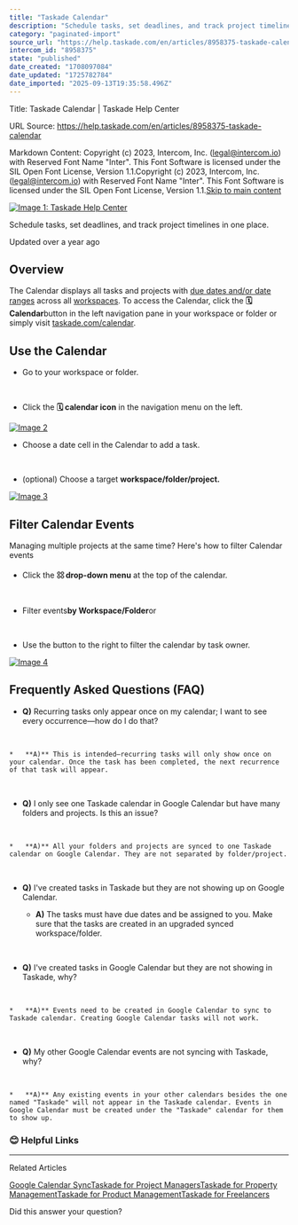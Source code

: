 ```yaml
---
title: "Taskade Calendar"
description: "Schedule tasks, set deadlines, and track project timelines in one place."
category: "paginated-import"
source_url: "https://help.taskade.com/en/articles/8958375-taskade-calendar"
intercom_id: "8958375"
state: "published"
date_created: "1708097084"
date_updated: "1725782784"
date_imported: "2025-09-13T19:35:58.496Z"
---
```


Title: Taskade Calendar | Taskade Help Center

URL Source: https://help.taskade.com/en/articles/8958375-taskade-calendar

Markdown Content:
Copyright (c) 2023, Intercom, Inc. (legal@intercom.io) with Reserved Font Name "Inter". This Font Software is licensed under the SIL Open Font License, Version 1.1.Copyright (c) 2023, Intercom, Inc. (legal@intercom.io) with Reserved Font Name "Inter". This Font Software is licensed under the SIL Open Font License, Version 1.1.[Skip to main content](https://help.taskade.com/en/articles/8958375-taskade-calendar#main-content)

[![Image 1: Taskade Help Center](https://downloads.intercomcdn.com/i/o/490280/d14603621e78c833c2d0e66f/2d1230f35f3009fff25b2989e93312a5.png)](https://help.taskade.com/en/)

Schedule tasks, set deadlines, and track project timelines in one place.

Updated over a year ago

**Overview**
------------

The Calendar displays all tasks and projects with [due dates and/or date ranges](https://help.taskade.com/en/articles/8958507) across all [workspaces](https://help.taskade.com/en/articles/8958483). To access the Calendar, click the **🗓️ Calendar**button in the left navigation pane in your workspace or folder or simply visit [taskade.com/calendar](http://taskade.com/calendar).

**Use the Calendar**
--------------------

*   Go to your workspace or folder.

​

*   Click the **🗓 calendar icon** in the navigation menu on the left.

[![Image 2](https://downloads.intercomcdn.com/i/o/1172474390/a60d3234ae279020e3c7262d/taskade-calendar-1.jpg?expires=1757793600&signature=8bafd258b3777471f6cadea01b58d4e45e0d50ad0117b8a7522db1f292cef518&req=dSEgFM15mYJWWfMW1HO4zdpcFo8wbUXdeY6EXfUC6%2FOI4YTQUPXziBGSoqAI%0AsLqK7bZy6qCBjc5zxHw%3D%0A)](https://downloads.intercomcdn.com/i/o/1172474390/a60d3234ae279020e3c7262d/taskade-calendar-1.jpg?expires=1757793600&signature=8bafd258b3777471f6cadea01b58d4e45e0d50ad0117b8a7522db1f292cef518&req=dSEgFM15mYJWWfMW1HO4zdpcFo8wbUXdeY6EXfUC6%2FOI4YTQUPXziBGSoqAI%0AsLqK7bZy6qCBjc5zxHw%3D%0A)

*   Choose a date cell in the Calendar to add a task.

​

*   (optional) Choose a target **workspace/folder/project.**

[![Image 3](https://downloads.intercomcdn.com/i/o/1172474432/0b3177fbf9c8e7869bcb503d/taskade-calendar-2.jpg?expires=1757793600&signature=4c6a188ed0dafb92f1d6de6f9bfc4b76e451c964330fe5ca2b828fe9ce78a3a2&req=dSEgFM15mYVcW%2FMW1HO4zaLRX%2F0R9a69N2IbuJQsMaUJKZRuPSpVwKygXj%2FW%0Ay2%2BzHDhP5wy5CkW7uns%3D%0A)](https://downloads.intercomcdn.com/i/o/1172474432/0b3177fbf9c8e7869bcb503d/taskade-calendar-2.jpg?expires=1757793600&signature=4c6a188ed0dafb92f1d6de6f9bfc4b76e451c964330fe5ca2b828fe9ce78a3a2&req=dSEgFM15mYVcW%2FMW1HO4zaLRX%2F0R9a69N2IbuJQsMaUJKZRuPSpVwKygXj%2FW%0Ay2%2BzHDhP5wy5CkW7uns%3D%0A)

**Filter Calendar Events**
--------------------------

Managing multiple projects at the same time? Here's how to filter Calendar events

*   Click the **𓃌 drop-down menu** at the top of the calendar.

​

*   Filter events**by Workspace/Folder**or

​

*   Use the button to the right to filter the calendar by task owner.

[![Image 4](https://downloads.intercomcdn.com/i/o/1172478574/1e04a828ed467b4b617a3db7/calendar-filter.jpg?expires=1757793600&signature=50f227b92fcf96ac64fe798affc1f722d59cfeec929227e97bf9164390d15c93&req=dSEgFM15lYRYXfMW1HO4zVNVy579FI5yyC6ZZMPi4XlBMs4pAWRbmbTpxvua%0A5oEbC8u66791ySHg%2BIw%3D%0A)](https://downloads.intercomcdn.com/i/o/1172478574/1e04a828ed467b4b617a3db7/calendar-filter.jpg?expires=1757793600&signature=50f227b92fcf96ac64fe798affc1f722d59cfeec929227e97bf9164390d15c93&req=dSEgFM15lYRYXfMW1HO4zVNVy579FI5yyC6ZZMPi4XlBMs4pAWRbmbTpxvua%0A5oEbC8u66791ySHg%2BIw%3D%0A)

**Frequently Asked Questions (FAQ)**
------------------------------------

*   **Q)** Recurring tasks only appear once on my calendar; I want to see every occurrence—how do I do that?

​

    *   **A)** This is intended—recurring tasks will only show once on your calendar. Once the task has been completed, the next recurrence of that task will appear.

​

*   **Q)** I only see one Taskade calendar in Google Calendar but have many folders and projects. Is this an issue?

​

    *   **A)** All your folders and projects are synced to one Taskade calendar on Google Calendar. They are not separated by folder/project.

​

*   **Q)** I've created tasks in Taskade but they are not showing up on Google Calendar.

    *   **A)** The tasks must have due dates and be assigned to you. Make sure that the tasks are created in an upgraded synced workspace/folder.

​

*   **Q)** I've created tasks in Google Calendar but they are not showing in Taskade, why?

​

    *   **A)** Events need to be created in Google Calendar to sync to Taskade calendar. Creating Google Calendar tasks will not work.

​

*   **Q)** My other Google Calendar events are not syncing with Taskade, why?

​

    *   **A)** Any existing events in your other calendars besides the one named "Taskade" will not appear in the Taskade calendar. Events in Google Calendar must be created under the "Taskade" calendar for them to show up.

### 😊 Helpful Links

* * *

Related Articles

[Google Calendar Sync](https://help.taskade.com/en/articles/8958536-google-calendar-sync)[Taskade for Project Managers](https://help.taskade.com/en/articles/8958678-taskade-for-project-managers)[Taskade for Property Management](https://help.taskade.com/en/articles/8958680-taskade-for-property-management)[Taskade for Product Management](https://help.taskade.com/en/articles/9734766-taskade-for-product-management)[Taskade for Freelancers](https://help.taskade.com/en/articles/9766327-taskade-for-freelancers)

Did this answer your question?
